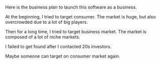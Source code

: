 Here is the business plan to launch this software as a business.

At the beginning, I tried to target consumer. The market is huge, but also overcrowded due to a lot of big players.

Then for a long time, I tried to target business market. The market is composed of a lot of niche markets. 

I failed to get found after I contacted 20s investors.

Maybe someone can target on consumer market again.

